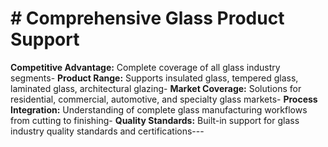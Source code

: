 # # Comprehensive Glass Product Support

**Competitive Advantage:** Complete coverage of all glass industry segments- **Product Range:** Supports insulated glass, tempered glass, laminated glass, architectural glazing- **Market Coverage:** Solutions for residential, commercial, automotive, and specialty glass markets- **Process Integration:** Understanding of complete glass manufacturing workflows from cutting to finishing- **Quality Standards:** Built-in support for glass industry quality standards and certifications---
